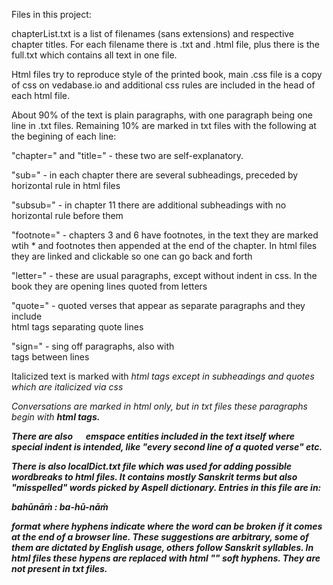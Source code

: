 Files in this project:

chapterList.txt is a list of filenames (sans extensions) and respective chapter titles. For each filename there is .txt and .html file, plus there is the full.txt which contains all text in one file.

Html files try to reproduce style of the printed book, main .css file is a copy of css on vedabase.io and additional css rules are included in the head of each html file.

About 90% of the text is plain paragraphs, with one paragraph being one line in .txt files. Remaining 10% are marked in txt files with the following at the begining of each line:

"chapter=" and "title=" - these two are self-explanatory.

"sub=" - in each chapter there are several subheadings, preceded by horizontal rule in html files

"subsub=" - in chapter 11 there are additional subheadings with no horizontal rule before them

"footnote=" - chapters 3 and 6 have footnotes, in the text they are marked wtih * and footnotes then appended at the end of the chapter. In html files they are linked and clickable so one can go back and forth

"letter=" - these are usual paragraphs, except without indent in css. In the book they are opening lines quoted from letters

"quote=" - quoted verses that appear as separate paragraphs and they include <br /> html tags separating quote lines

"sign=" - sing off paragraphs, also with <br /> tags between lines

Italicized text is marked with <em> html tags except in subheadings and quotes which are italicized via css

Conversations are marked in html only, but in txt files these paragraphs begin with <strong> html tags.

There are also &emsp; emspace entities included in the text itself where special indent is intended, like "every second line of a quoted verse" etc. 

There is also localDict.txt file which was used for adding possible wordbreaks to html files. It contains mostly Sanskrit terms but also "misspelled" words picked by Aspell dictionary. Entries in this file are in:

bahūnāṁ : ba-hū-nāṁ

format where hyphens indicate where the word can be broken if it comes at the end of a browser line. These suggestions are arbitrary, some of them are dictated by English usage, others follow Sanskrit syllables. In html files these hypens are replaced with html "&shy;" soft hyphens. They are not present in txt files.
